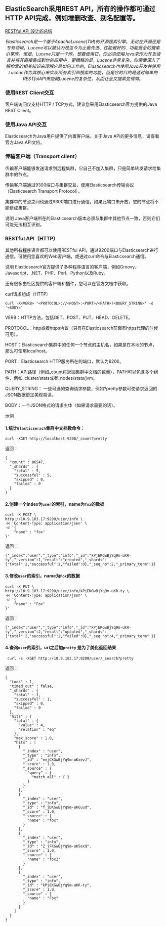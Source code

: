 ## ElasticSearch采用REST API，所有的操作都可通过HTTP API完成，例如增删改查、别名配置等。
[RESTful API 设计的总结](https://github.com/weilyf2017/Blog/blob/master/Notes/RESTful%20API%20%E8%AE%BE%E8%AE%A1%E7%9A%84%E6%80%BB%E7%BB%93.md)

```math
Elasticsearch是一个基于Apache Lucene(TM)的开源搜索引擎。

无论在开源还是专有领域， Lucene可以被认为是迄今为止最先进、性能最好的、功能最全的搜索引擎库。 

但是，Lucene只是一个库。想要使用它，你必须使用Java来作为开发语言并将其直接集成到 你的应用中，更糟糕的是，Lucene非常复杂，你需要深入了解检索的相关知识来理解它是如 何工作的。Elasticsearch也使用Java开发并使用Lucene作为其核心来实现所有索引和搜索的功能，
但是 它的目的是通过简单的 RESTful API 来隐藏Lucene的复杂性，从而让全文搜索变得简。
```

### 使用REST Client交互
客户端访问仅支持HTTP / TCP方式，建议您采用Elasticsearch官方提供的Java REST Client。

### 使用Java API交互
Elasticsearch为Java用户提供了内置客户端。关于Java API的更多信息，请查看官方Java API文档。

### 传输客户端（Transport client）

传输客户端能够发送请求到远程集群，它自己不加入集群，只是简单转发请求给集群中的节点。

传输客户端通过9300端口与集群交互，使用Elasticsearch传输协议（Elasticsearch Transport Protocol）。

集群中的节点之间也通过9300端口进行通信。如果此端口未开放，您的节点将不能组成集群。

说明 Java客户端所在的Elasticsearch版本必须与集群中其他节点一致，否则它们可能无法相互识别。
### RESTful API（HTTP）
其他所有程序语言都可以使用RESTful API，通过9200端口与Elasticsearch进行通信。可使用您喜欢的Web客户端，或通过curl命令与Elasticsearch通信。

说明
Elasticsearch官方提供了多种程序语言的客户端，例如Groovy、Javascript、.NET、PHP、Perl、Python以及Ruby。

还有很多由社区提供的客户端和插件，您可以在官方文档中获取。

curl请求组成（HTTP）

```
curl -X<VERB> '<PROTOCOL>://<HOST>:<PORT>/<PATH>?<QUERY_STRING>' -d '<BODY>'
```
VERB：HTTP方法，包括GET、POST、PUT、HEAD、DELETE。

PROTOCOL：http或者https协议（只有在Elasticsearch前面有https代理的时候可用）。

HOST：Elasticsearch集群中的任何一个节点的主机名，如果是在本地的节点，那么可使用localhost。

PORT：Elasticsearch HTTP服务所在的端口，默认为9200。

PATH：API路径（例如_count将返回集群中文档的数量），PATH可以包含多个组件，例如_cluster/stats或者_nodes/stats/jvm。

QUERY_STRING： 一些可选的查询请求参数，例如?pretty参数可使请求返回的JSON数据更加美观易读。

BODY：一个JSON格式的请求主体（如果请求需要的话）。

示例

#### 1.统计`Elasticserach`集群中文档数命令：

```
curl -XGET http://localhost:9200/_count?pretty
```

返回：

```
{
  "count" : 86547,
  "_shards" : {
    "total" : 5,
    "successful" : 5,
    "skipped" : 0,
    "failed" : 0
  }
}
```

#### 2.创建一个index为`user`的索引，name为`fox`的数据

```
curl -X POST \
http://10.9.183.17:9200/user/info \
-H 'Content-Type: application/json' \
-d '{
    "name" : "fox"
}'
```
返回：

```
{"_index":"user","_type":"info","_id":"kPjEKGwBjYq9m-uKR-ty","_version":1,"result":"created","_shards":{"total":2,"successful":2,"failed":0},"_seq_no":2,"_primary_term":1}
```

#### 3.修改`user`的索引，name为`Fox`的数据

```
curl -X PUT \
http://10.9.183.17:9200/user/info/kPjEKGwBjYq9m-uKR-ty \
-H 'Content-Type: application/json' \
-d '{
    "name" : "Fox"
}'
```
返回：

```
{"_index":"user","_type":"info","_id":"kPjEKGwBjYq9m-uKR-ty","_version":2,"result":"updated","_shards":{"total":2,"successful":2,"failed":0},"_seq_no":4,"_primary_term":1}
```

#### 4.查询`user`的索引，url之后加`pretty` 是为了美化返回结果

```
 curl -s -XGET http://10.9.183.17:9200/user/_search?pretty
```
返回：

```
{
  "took" : 1,
  "timed_out" : false,
  "_shards" : {
    "total" : 1,
    "successful" : 1,
    "skipped" : 0,
    "failed" : 0
  },
  "hits" : {
    "total" : {
      "value" : 4,
      "relation" : "eq"
    },
    "max_score" : 1.0,
    "hits" : [
      {
        "_index" : "user",
        "_type" : "info",
        "_id" : "evjCKGwBjYq9m-uKxevJ",
        "_score" : 1.0,
        "_source" : {
          "query" : {
            "match_all" : { }
          }
        }
      },
      {
        "_index" : "user",
        "_type" : "info",
        "_id" : "f_jDKGwBjYq9m-uKGuud",
        "_score" : 1.0,
        "_source" : {
          "name" : "fox"
        }
      },
      {
        "_index" : "user",
        "_type" : "info",
        "_id" : "Z_jFKGwBjYq9m-uK5exQ",
        "_score" : 1.0,
        "_source" : {
          "name" : "fox2"
        }
      },
      {
        "_index" : "user",
        "_type" : "info",
        "_id" : "kPjEKGwBjYq9m-uKR-ty",
        "_score" : 1.0,
        "_source" : {
          "name" : "Fox"
        }
      }
    ]
  }
}
```
